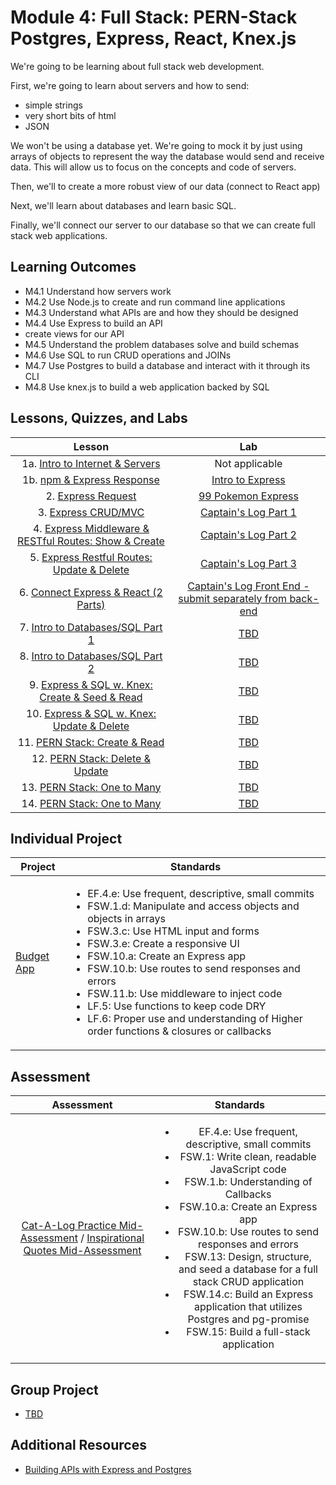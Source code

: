 # Module 4: Full Stack: PERN-Stack Postgres, Express, React, Knex.js

We're going to be learning about full stack web development.

First, we're going to learn about servers and how to send:

- simple strings
- very short bits of html
- JSON

We won't be using a database yet. We're going to mock it by just using arrays of objects to represent the way the database would send and receive data. This will allow us to focus on the concepts and code of servers.

Then, we'll to create a more robust view of our data (connect to React app)

Next, we'll learn about databases and learn basic SQL.

Finally, we'll connect our server to our database so that we can create full stack web applications.

## Learning Outcomes

- M4.1 Understand how servers work
- M4.2 Use Node.js to create and run command line applications
- M4.3 Understand what APIs are and how they should be designed
- M4.4 Use Express to build an API
- create views for our API
- M4.5 Understand the problem databases solve and build schemas
- M4.6 Use SQL to run CRUD operations and JOINs
- M4.7 Use Postgres to build a database and interact with it through its CLI
- M4.8 Use knex.js to build a web application backed by SQL

## Lessons, Quizzes, and Labs

|                                            Lesson                                             |                                                      Lab                                                       |
| :-------------------------------------------------------------------------------------------: | :------------------------------------------------------------------------------------------------------------: |
|         1a. [Intro to Internet & Servers](./intro-to-internet-and-servers/README.md)          |                                                 Not applicable                                                 |
|              1b. [npm & Express Response](./intro-to-express-response/README.md)              |                      [Intro to Express](https://github.com/joinpursuit/intro-to-express)                       |
|                  2. [Express Request](./intro-to-express-request/README.md)                   |                    [99 Pokemon Express](https://github.com/joinpursuit/99-pokemon-express)                     |
|                3. [Express CRUD/MVC](./express-rest-crud-mvc-index/README.md)                 |                      [Captain's Log Part 1](https://github.com/joinpursuit/captains-log)                       |
| 4. [Express Middleware & RESTful Routes: Show & Create](./express-rest-show-create/README.md) |                   [Captain's Log Part 2](https://github.com/joinpursuit/captains-log#part-2)                   |
|     5. [Express Restful Routes: Update & Delete](./express-rest-delete-update/README.md)      |                   [Captain's Log Part 3](https://github.com/joinpursuit/captains-log#part-3)                   |
|           6. [Connect Express & React (2 Parts)](./express-connect-react/README.md)           | [Captain's Log Front End - submit separately from back-end](https://github.com/joinpursuit/captains-log-react) |
|              7. [Intro to Databases/SQL Part 1](./intro-to-sql-part-1/README.md)              |                                     [TBD](https://github.com/joinpursuit/)                                     |
|              8. [Intro to Databases/SQL Part 2](./intro-to-sql-part-2/README.md)              |                                     [TBD](https://github.com/joinpursuit/)                                     |
|     9. [Express & SQL w. Knex: Create & Seed & Read](./express-sql-create-read/README.md)     |                                     [TBD](https://github.com/joinpursuit/)                                     |
|      10. [Express & SQL w. Knex: Update & Delete](./express-sql-delete-update/README.md)      |                                     [TBD](https://github.com/joinpursuit/)                                     |
|                 11. [PERN Stack: Create & Read](./pern-create-read/README.md)                 |                                     [TBD](https://github.com/joinpursuit/)                                     |
|               12. [PERN Stack: Delete & Update](./pern-update-delete/README.md)               |                                     [TBD](https://github.com/joinpursuit/)                                     |
|                13. [PERN Stack: One to Many](./pern-one-to-many-c-r/README.md)                |                                     [TBD](https://github.com/joinpursuit/)                                     |
|                14. [PERN Stack: One to Many](./pern-one-to-many-d-u/README.md)                |                                     [TBD](https://github.com/joinpursuit/)                                     |

## Individual Project

| Project                                                                   | Standards                                                                                                                                                                                                                                                                                                                                                                                                                                                                                                             |
| ------------------------------------------------------------------------- | --------------------------------------------------------------------------------------------------------------------------------------------------------------------------------------------------------------------------------------------------------------------------------------------------------------------------------------------------------------------------------------------------------------------------------------------------------------------------------------------------------------------- |
| [Budget App](https://github.com/joinpursuit/budgeting-app-project-prompt) | <ul><li>EF.4.e: Use frequent, descriptive, small commits</li><li>FSW.1.d: Manipulate and access objects and objects in arrays</li><li>FSW.3.c: Use HTML input and forms</li><li>FSW.3.e: Create a responsive UI</li><li>FSW.10.a: Create an Express app</li><li>FSW.10.b: Use routes to send responses and errors</li><li>FSW.11.b: Use middleware to inject code</li><li>LF.5: Use functions to keep code DRY</li><li>LF.6: Proper use and understanding of Higher order functions & closures or callbacks</li></ul> |

## Assessment

|                                                               Assessment                                                                |                                                                                                                                                                                                                                             Standards                                                                                                                                                                                                                                              |
| :-------------------------------------------------------------------------------------------------------------------------------------: | :------------------------------------------------------------------------------------------------------------------------------------------------------------------------------------------------------------------------------------------------------------------------------------------------------------------------------------------------------------------------------------------------------------------------------------------------------------------------------------------------: |
| [Cat-A-Log Practice Mid-Assessment](https://github.com/joinpursuit/express-cat-a-log-api-assessment) / [Inspirational Quotes Mid-Assessment](https://github.com/joinpursuit/express-quotes-api-assessment) | <ul><li>EF.4.e: Use frequent, descriptive, small commits</li><li>FSW.1: Write clean, readable JavaScript code</li><li>FSW.1.b: Understanding of Callbacks</li><li>FSW.10.a: Create an Express app</li><li>FSW.10.b: Use routes to send responses and errors</li><li>FSW.13: Design, structure, and seed a database for a full stack CRUD application</li><li>FSW.14.c: Build an Express application that utilizes Postgres and pg-promise</li><li>FSW.15: Build a full-stack application</li></ul> |

## Group Project

- [TBD](https://github.com/joinpursuit/)

## Additional Resources

- [Building APIs with Express and Postgres](../node/building_apis_with_express_and_postgres/README.md)
